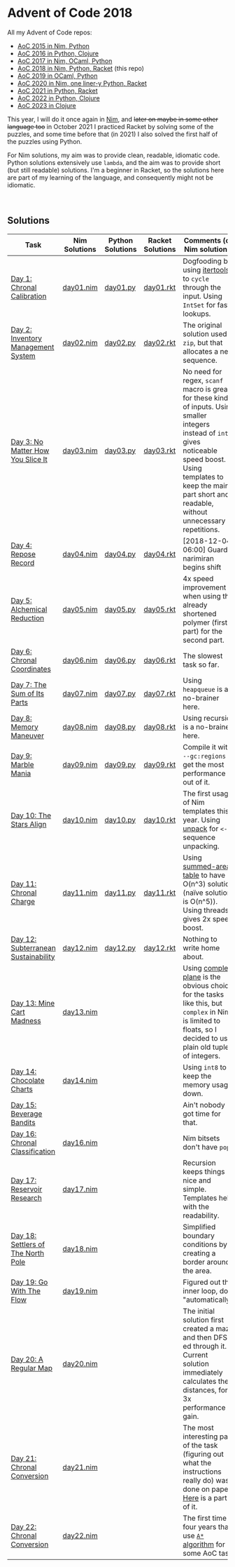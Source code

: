 # Advent of Code 2018

All my Advent of Code repos:

* [AoC 2015 in Nim, Python](https://github.com/narimiran/advent_of_code_2015)
* [AoC 2016 in Python, Clojure](https://github.com/narimiran/advent_of_code_2016)
* [AoC 2017 in Nim, OCaml, Python](https://github.com/narimiran/AdventOfCode2017)
* [AoC 2018 in Nim, Python, Racket](https://github.com/narimiran/AdventOfCode2018) (this repo)
* [AoC 2019 in OCaml, Python](https://github.com/narimiran/AdventOfCode2019)
* [AoC 2020 in Nim, one liner-y Python, Racket](https://github.com/narimiran/AdventOfCode2020)
* [AoC 2021 in Python, Racket](https://github.com/narimiran/AdventOfCode2021)
* [AoC 2022 in Python, Clojure](https://github.com/narimiran/AdventOfCode2022)
* [AoC 2023 in Clojure](https://github.com/narimiran/AdventOfCode2023)

This year, I will do it once again in [Nim](https://nim-lang.org/),
and ~~later on maybe in some other language too~~ in October 2021 I practiced Racket by solving some of the puzzles,
and some time before that (in 2021) I also solved the first half of the puzzles using Python.

For Nim solutions, my aim was to provide clean, readable, idiomatic code.
Python solutions extensively use `lambda`, and the aim was to provide short (but still readable) solutions.
I'm a beginner in Racket, so the solutions here are part of my learning of the language, and consequently might not be idiomatic.


&nbsp;


## Solutions

Task                                                                        | Nim Solutions              | Python Solutions            | Racket Solutions              | Comments (on Nim solutions)
---                                                                         | ---                        | ---                         | ---                           | ---
[Day 1: Chronal Calibration](https://adventofcode.com/2018/day/1)           | [day01.nim](nim/day01.nim) | [day01.py](python/day01.py) | [day01.rkt](racket/day01.rkt) | Dogfooding by using [itertools](https://github.com/narimiran/itertools) to `cycle` through the input. Using `IntSet` for fast lookups.
[Day 2: Inventory Management System](https://adventofcode.com/2018/day/2)   | [day02.nim](nim/day02.nim) | [day02.py](python/day02.py) | [day02.rkt](racket/day02.rkt) | The original solution used `zip`, but that allocates a new sequence.
[Day 3: No Matter How You Slice It](https://adventofcode.com/2018/day/3)    | [day03.nim](nim/day03.nim) | [day03.py](python/day03.py) | [day03.rkt](racket/day03.rkt) | No need for regex, `scanf` macro is great for these kinds of inputs. Using smaller integers instead of `int` gives noticeable speed boost. Using templates to keep the main part short and readable, without unnecessary repetitions.
[Day 4: Repose Record](https://adventofcode.com/2018/day/4)                 | [day04.nim](nim/day04.nim) | [day04.py](python/day04.py) | [day04.rkt](racket/day04.rkt) | [2018-12-04 06:00] Guard narimiran begins shift
[Day 5: Alchemical Reduction](https://adventofcode.com/2018/day/5)          | [day05.nim](nim/day05.nim) | [day05.py](python/day05.py) | [day05.rkt](racket/day05.rkt) | 4x speed improvement when using the already shortened polymer (first part) for the second part.
[Day 6: Chronal Coordinates](https://adventofcode.com/2018/day/6)           | [day06.nim](nim/day06.nim) | [day06.py](python/day06.py) | [day06.rkt](racket/day06.rkt) | The slowest task so far.
[Day 7: The Sum of Its Parts](https://adventofcode.com/2018/day/7)          | [day07.nim](nim/day07.nim) | [day07.py](python/day07.py) | [day07.rkt](racket/day07.rkt) | Using `heapqueue` is a no-brainer here.
[Day 8: Memory Maneuver](https://adventofcode.com/2018/day/8)               | [day08.nim](nim/day08.nim) | [day08.py](python/day08.py) | [day08.rkt](racket/day08.rkt) | Using recursion is a no-brainer here.
[Day 9: Marble Mania](https://adventofcode.com/2018/day/9)                  | [day09.nim](nim/day09.nim) | [day09.py](python/day09.py) | [day09.rkt](racket/day09.rkt) | Compile it with `--gc:regions` to get the most performance out of it.
[Day 10: The Stars Align](https://adventofcode.com/2018/day/10)             | [day10.nim](nim/day10.nim) | [day10.py](python/day10.py) | [day10.rkt](racket/day10.rkt) | The first usage of Nim templates this year. Using [unpack](https://github.com/technicallyagd/unpack) for `<-` sequence unpacking.
[Day 11: Chronal Charge](https://adventofcode.com/2018/day/11)              | [day11.nim](nim/day11.nim) | [day11.py](python/day11.py) | [day11.rkt](racket/day11.rkt) | Using [summed-area table](https://en.wikipedia.org/wiki/Summed-area_table) to have O(n^3) solution (naïve solution is O(n^5)). Using threads gives 2x speed boost.
[Day 12: Subterranean Sustainability](https://adventofcode.com/2018/day/12) | [day12.nim](nim/day12.nim) | [day12.py](python/day12.py) | [day12.rkt](racket/day12.rkt) | Nothing to write home about.
[Day 13: Mine Cart Madness](https://adventofcode.com/2018/day/13)           | [day13.nim](nim/day13.nim) |                             |                               | Using [complex plane](https://en.wikipedia.org/wiki/Complex_plane) is the obvious choice for the tasks like this, but `complex` in Nim is limited to floats, so I decided to use plain old tuples of integers.
[Day 14: Chocolate Charts](https://adventofcode.com/2018/day/14)            | [day14.nim](nim/day14.nim) |                             |                               | Using `int8` to keep the memory usage down.
[Day 15: Beverage Bandits](https://adventofcode.com/2018/day/15)            |                            |                             |                               | Ain't nobody got time for that.
[Day 16: Chronal Classification](https://adventofcode.com/2018/day/16)      | [day16.nim](nim/day16.nim) |                             |                               | Nim bitsets don't have `pop`.
[Day 17: Reservoir Research](https://adventofcode.com/2018/day/17)          | [day17.nim](nim/day17.nim) |                             |                               | Recursion keeps things nice and simple. Templates help with the readability.
[Day 18: Settlers of The North Pole](https://adventofcode.com/2018/day/18)  | [day18.nim](nim/day18.nim) |                             |                               | Simplified boundary conditions by creating a border around the area.
[Day 19: Go With The Flow](https://adventofcode.com/2018/day/19)            | [day19.nim](nim/day19.nim) |                             |                               | Figured out the inner loop, do it "automatically".
[Day 20: A Regular Map](https://adventofcode.com/2018/day/20)               | [day20.nim](nim/day20.nim) |                             |                               | The initial solution first created a maze and then DFS-ed through it. Current solution immediately calculates the distances, for 3x performance gain.
[Day 21: Chronal Conversion](https://adventofcode.com/2018/day/21)          | [day21.nim](nim/day21.nim) |                             |                               | The most interesting part of the task (figuring out what the instructions really do) was done on paper. [Here](inputs/21-annotated.txt) is a part of it.
[Day 22: Chronal Conversion](https://adventofcode.com/2018/day/22)          | [day22.nim](nim/day22.nim) |                             |                               | The first time in four years that I use [`A*` algorithm](https://www.redblobgames.com/pathfinding/a-star/introduction.html#astar) for some AoC task.
